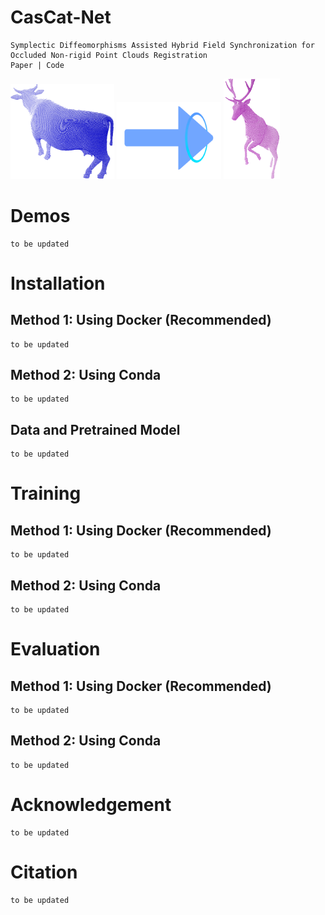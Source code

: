 # CasCat-Net
    Symplectic Diffeomorphisms Assisted Hybrid Field Synchronization for Occluded Non-rigid Point Clouds Registration
    Paper | Code 

<p float="left">
<img src="./images/bull003.png" alt="Image Alt Text" width="33%">
<img src="./images/arrow.gif" alt="Image Alt Text" width="33%">
<img src="./images/dear001.png" alt="Image Alt Text" width="18%">
</p>

# Demos
    to be updated

# Installation
## Method 1: Using Docker (Recommended)
    to be updated

## Method 2: Using Conda
    to be updated

## Data and Pretrained Model
    to be updated

# Training
## Method 1: Using Docker (Recommended)
    to be updated

## Method 2: Using Conda
    to be updated


# Evaluation
## Method 1: Using Docker (Recommended)
    to be updated

## Method 2: Using Conda
    to be updated


# Acknowledgement
    to be updated

# Citation
    to be updated